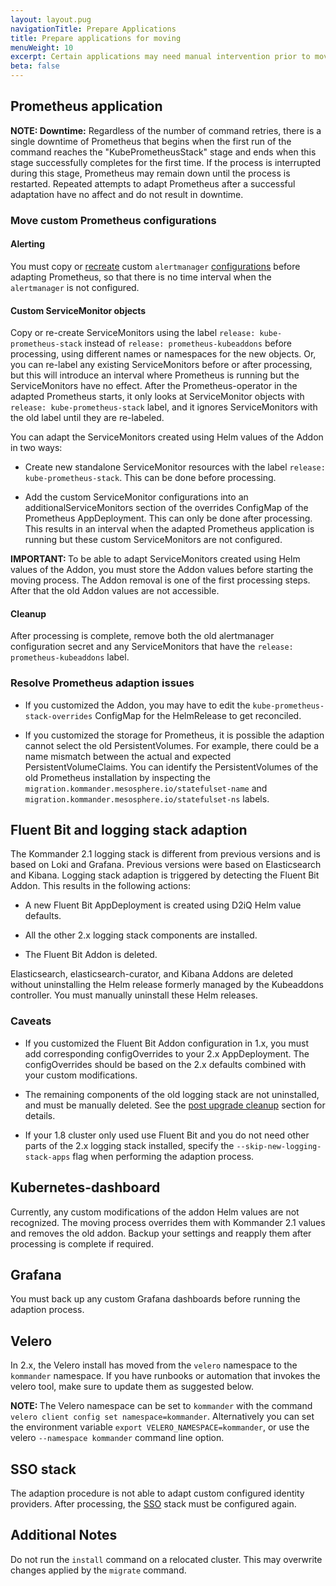 ```yaml
---
layout: layout.pug
navigationTitle: Prepare Applications
title: Prepare applications for moving
menuWeight: 10
excerpt: Certain applications may need manual intervention prior to moving
beta: false
---
```


<!-- markdownlint-disable MD0013 MD030 -->

## Prometheus application

<p class="message--note"><strong>NOTE: </strong> <strong>Downtime:</strong> Regardless of the number of command retries, there is a single downtime of Prometheus that begins when the first run of the command reaches the "KubePrometheusStack" stage and ends when this stage successfully completes for the first time. If the process is interrupted during this stage, Prometheus may remain down until the process is restarted. Repeated attempts to adapt Prometheus after a successful adaptation have no affect and do not result in downtime.</p>

### Move custom Prometheus configurations

#### Alerting

You must copy or [recreate](/dkp/kommander/2.1/monitoring/#notify-prometheus-alerts-in-slack) custom `alertmanager` [configurations](/dkp/konvoy/1.8/monitoring/#notify-prometheus-alerts-in-slack) before adapting Prometheus, so that there is no time interval when the `alertmanager` is not configured.

#### Custom ServiceMonitor objects

Copy or re-create ServiceMonitors using the label `release: kube-prometheus-stack` instead of `release: prometheus-kubeaddons` before processing, using different names or namespaces for the new objects. Or, you can re-label any existing ServiceMonitors before or after processing, but this will introduce an interval where Prometheus is running but the ServiceMonitors have no effect. After the Prometheus-operator in the adapted Prometheus starts, it only looks at ServiceMonitor objects with `release: kube-prometheus-stack` label, and it ignores ServiceMonitors with the old label until they are re-labeled.

You can adapt the ServiceMonitors created using Helm values of the Addon in two ways:

- Create new standalone ServiceMonitor resources with the label `release: kube-prometheus-stack`. This can be done before processing.

- Add the custom ServiceMonitor configurations into an additionalServiceMonitors section of the overrides ConfigMap of the Prometheus AppDeployment. This can only be done after processing. This results in an interval when the adapted Prometheus application is running but these custom ServiceMonitors are not configured.

<p class="message--important"><strong>IMPORTANT: </strong>To be able to adapt ServiceMonitors created using Helm values of the Addon, you must store the Addon values before starting the moving process. The Addon removal is one of the first processing steps. After that the old Addon values are not accessible.</p>

#### Cleanup

After processing is complete, remove both the old alertmanager configuration secret and any ServiceMonitors that have the `release: prometheus-kubeaddons` label.

### Resolve Prometheus adaption issues

- If you customized the Addon, you may have to edit the `kube-prometheus-stack-overrides` ConfigMap for the HelmRelease to get reconciled.

- If you customized the storage for Prometheus, it is possible the adaption cannot select the old PersistentVolumes. For example, there could be a name mismatch between the actual and expected PersistentVolumeClaims. You can identify the PersistentVolumes of the old Prometheus installation by inspecting the `migration.kommander.mesosphere.io/statefulset-name` and `migration.kommander.mesosphere.io/statefulset-ns` labels.

## Fluent Bit and logging stack adaption

The Kommander 2.1 logging stack is different from previous versions and is based on Loki and Grafana. Previous versions were based on Elasticsearch and Kibana. Logging stack adaption is triggered by detecting the Fluent Bit Addon. This results in the following actions:

- A new Fluent Bit AppDeployment is created using D2iQ Helm value defaults.

- All the other 2.x logging stack components are installed.

- The Fluent Bit Addon is deleted.

Elasticsearch, elasticsearch-curator, and Kibana Addons are deleted without uninstalling the Helm release formerly managed by the Kubeaddons controller. You must manually uninstall these Helm releases.

### Caveats

- If you customized the Fluent Bit Addon configuration in 1.x, you must add corresponding configOverrides to your 2.x AppDeployment. The configOverrides should be based on the 2.x defaults combined with your custom modifications.

- The remaining components of the old logging stack are not uninstalled, and must be manually deleted. See the [post upgrade cleanup](../cleanup) section for details.

- If your 1.8 cluster only used use Fluent Bit and you do not need other parts of the 2.x logging stack installed, specify the `--skip-new-logging-stack-apps` flag when performing the adaption process.

## Kubernetes-dashboard

Currently, any custom modifications of the addon Helm values are not recognized. The moving process overrides them with Kommander 2.1 values and removes the old addon. Backup your settings and reapply them after processing is complete if required.

## Grafana

You must back up any custom Grafana dashboards before running the adaption process.

## Velero

In 2.x, the Velero install has moved from the `velero` namespace to the `kommander` namespace. If you have runbooks or automation that invokes the velero tool, make sure to update them as suggested below.

<p class="message--note"><strong>NOTE: </strong> The Velero namespace can be set to <code>kommander</code> with the command <code>velero client config set namespace=kommander</code>. Alternatively you can set the environment variable <code>export VELERO_NAMESPACE=kommander</code>, or use the velero <code>--namespace kommander</code> command line option.</p>

## SSO stack

The adaption procedure is not able to adapt custom configured identity providers. After processing, the [SSO](../../../../security/oidc) stack must be configured again.

## Additional Notes

Do not run the `install` command on a relocated cluster. This may overwrite changes applied by the `migrate` command.
